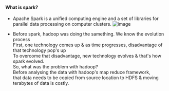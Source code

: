 #### What is spark?
- Apache Spark is a unified computing engine and a set of libraries for parallel data processing on computer clusters.
  ![image](https://github.com/user-attachments/assets/e1384646-6f81-4aeb-a60b-caa147010535)

- Before spark, hadoop was doing the samething. We know the evolution process</br>
  First, one technology comes up & as time progresses, disadvantage of that technology pop's up</br>
  To overcome that disadvantage, new technology evolves & that's how spark evolved.</br>
  So, what was the problem with hadoop?</br>
  Before analysing the data with hadoop's map reduce framework,</br>
  that data needs to be copied from source location to HDFS & moving terabytes of data is costly.

